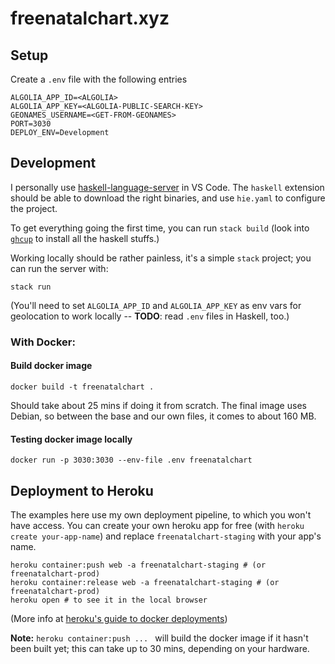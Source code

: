 # freenatalchart.xyz

## Setup

Create a `.env` file with the following entries

    ALGOLIA_APP_ID=<ALGOLIA>
    ALGOLIA_APP_KEY=<ALGOLIA-PUBLIC-SEARCH-KEY>
    GEONAMES_USERNAME=<GET-FROM-GEONAMES>
    PORT=3030
    DEPLOY_ENV=Development

## Development

I personally use [haskell-language-server](https://github.com/haskell/haskell-language-server) in VS Code. The `haskell` extension should
be able to download the right binaries, and use `hie.yaml` to configure the project. 

To get everything going the first time, you can run `stack build` (look into [`ghcup`](https://www.haskell.org/ghcup/) to install all the haskell stuffs.)

Working locally should be rather painless, it's a simple `stack` project; you can run the server with:

    stack run

(You'll need to set `ALGOLIA_APP_ID` and `ALGOLIA_APP_KEY` as env vars for geolocation to work locally -- **TODO**: read `.env` files in Haskell, too.)

### With Docker:

#### Build docker image

    docker build -t freenatalchart .

Should take about 25 mins if doing it from scratch. The final image uses Debian, so between the base
and our own files, it comes to about 160 MB.

#### Testing docker image locally

    docker run -p 3030:3030 --env-file .env freenatalchart

## Deployment to Heroku

The examples here use my own deployment pipeline, to which you won't have access. You can create your own
heroku app for free (with `heroku create your-app-name`) and replace `freenatalchart-staging` with your app's name.

    heroku container:push web -a freenatalchart-staging # (or freenatalchart-prod)
    heroku container:release web -a freenatalchart-staging # (or freenatalchart-prod)
    heroku open # to see it in the local browser

(More info at [heroku's guide to docker deployments](https://devcenter.heroku.com/articles/container-registry-and-runtime))

**Note:** `heroku container:push ... ` will build the docker image if it hasn't been built yet; this can take up to 30 mins,
depending on your hardware.
